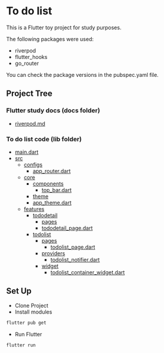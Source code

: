 # To do list

This is a Flutter toy project for study purposes.

The following packages were used:

- riverpod
- flutter_hooks
- go_router

You can check the package versions in the pubspec.yaml file.

## Project Tree

### Flutter study docs (docs folder)
 * [riverpod.md](docs/riverpod.md)


### To do list code (lib folder)
 * [main.dart](lib/main.dart)
 * [src](lib/src)
     * [configs](lib/src/configs)
       * [app_router.dart](lib/src/configs/app_router.dart)
     * [core](lib/src/core)
       * [components](lib/src/core/components)
         * [top_bar.dart](lib/src/core/components/top_bar.dart)
       * [theme](lib/src/core/theme)
       * [app_theme.dart](lib/src/core/theme/app_theme.dart)
     * [features](lib/src/features)
         * [tododetail](lib/src/features/tododetail)
           * [pages](lib/src/features/tododetail/pages)
           * [tododetail_page.dart](lib/src/features/tododetail/pages/tododetail_page.dart)
         * [todolist](lib/src/features/todolist)
             * [pages](lib/src/features/todolist/pages)
               * [todolist_page.dart](lib/src/features/todolist/pages/todolist_page.dart)
             * [providers](lib/src/features/todolist/providers)
               * [todolist_notifier.dart](lib/src/features/todolist/providers/todolist_notifier.dart)
             * [widget](lib/src/features/todolist/widget)
                 * [todolist_container_widget.dart](lib/src/features/todolist/widget/todolist_container_widget.dart)


## Set Up

- Clone Project
- Install modules

```bash
flutter pub get
```

- Run Flutter

```bash
flutter run
```
